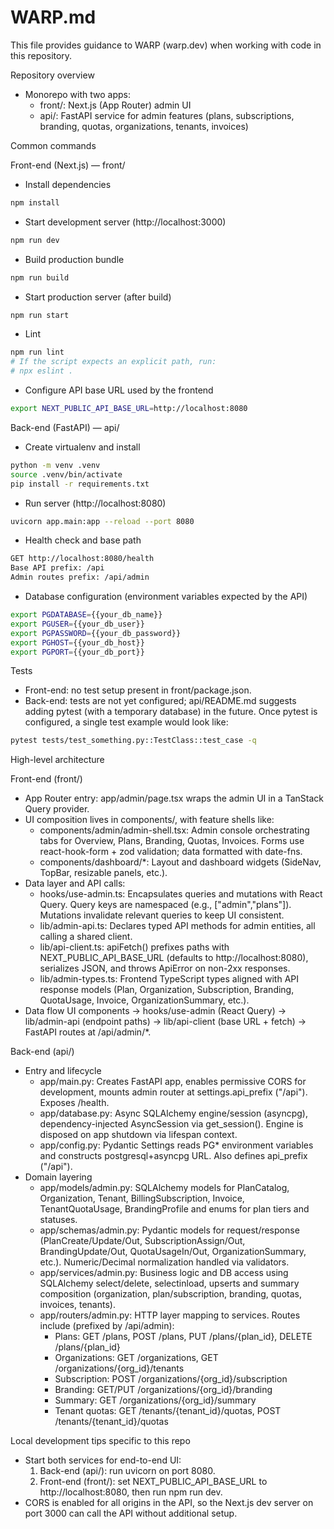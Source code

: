 # WARP.md

This file provides guidance to WARP (warp.dev) when working with code in this repository.

Repository overview
- Monorepo with two apps:
  - front/: Next.js (App Router) admin UI
  - api/: FastAPI service for admin features (plans, subscriptions, branding, quotas, organizations, tenants, invoices)

Common commands

Front-end (Next.js) — front/
- Install dependencies
```bash path=null start=null
npm install
```
- Start development server (http://localhost:3000)
```bash path=null start=null
npm run dev
```
- Build production bundle
```bash path=null start=null
npm run build
```
- Start production server (after build)
```bash path=null start=null
npm run start
```
- Lint
```bash path=null start=null
npm run lint
# If the script expects an explicit path, run:
# npx eslint .
```
- Configure API base URL used by the frontend
```bash path=null start=null
export NEXT_PUBLIC_API_BASE_URL=http://localhost:8080
```

Back-end (FastAPI) — api/
- Create virtualenv and install
```bash path=null start=null
python -m venv .venv
source .venv/bin/activate
pip install -r requirements.txt
```
- Run server (http://localhost:8080)
```bash path=null start=null
uvicorn app.main:app --reload --port 8080
```
- Health check and base path
```bash path=null start=null
GET http://localhost:8080/health
Base API prefix: /api
Admin routes prefix: /api/admin
```
- Database configuration (environment variables expected by the API)
```bash path=null start=null
export PGDATABASE={{your_db_name}}
export PGUSER={{your_db_user}}
export PGPASSWORD={{your_db_password}}
export PGHOST={{your_db_host}}
export PGPORT={{your_db_port}}
```

Tests
- Front-end: no test setup present in front/package.json.
- Back-end: tests are not yet configured; api/README.md suggests adding pytest (with a temporary database) in the future. Once pytest is configured, a single test example would look like:
```bash path=null start=null
pytest tests/test_something.py::TestClass::test_case -q
```

High-level architecture

Front-end (front/)
- App Router entry: app/admin/page.tsx wraps the admin UI in a TanStack Query provider.
- UI composition lives in components/, with feature shells like:
  - components/admin/admin-shell.tsx: Admin console orchestrating tabs for Overview, Plans, Branding, Quotas, Invoices. Forms use react-hook-form + zod validation; data formatted with date-fns.
  - components/dashboard/*: Layout and dashboard widgets (SideNav, TopBar, resizable panels, etc.).
- Data layer and API calls:
  - hooks/use-admin.ts: Encapsulates queries and mutations with React Query. Query keys are namespaced (e.g., ["admin","plans"]). Mutations invalidate relevant queries to keep UI consistent.
  - lib/admin-api.ts: Declares typed API methods for admin entities, all calling a shared client.
  - lib/api-client.ts: apiFetch() prefixes paths with NEXT_PUBLIC_API_BASE_URL (defaults to http://localhost:8080), serializes JSON, and throws ApiError on non-2xx responses.
  - lib/admin-types.ts: Frontend TypeScript types aligned with API response models (Plan, Organization, Subscription, Branding, QuotaUsage, Invoice, OrganizationSummary, etc.).
- Data flow
  UI components → hooks/use-admin (React Query) → lib/admin-api (endpoint paths) → lib/api-client (base URL + fetch) → FastAPI routes at /api/admin/*.

Back-end (api/)
- Entry and lifecycle
  - app/main.py: Creates FastAPI app, enables permissive CORS for development, mounts admin router at settings.api_prefix ("/api"). Exposes /health.
  - app/database.py: Async SQLAlchemy engine/session (asyncpg), dependency-injected AsyncSession via get_session(). Engine is disposed on app shutdown via lifespan context.
  - app/config.py: Pydantic Settings reads PG* environment variables and constructs postgresql+asyncpg URL. Also defines api_prefix ("/api").
- Domain layering
  - app/models/admin.py: SQLAlchemy models for PlanCatalog, Organization, Tenant, BillingSubscription, Invoice, TenantQuotaUsage, BrandingProfile and enums for plan tiers and statuses.
  - app/schemas/admin.py: Pydantic models for request/response (PlanCreate/Update/Out, SubscriptionAssign/Out, BrandingUpdate/Out, QuotaUsageIn/Out, OrganizationSummary, etc.). Numeric/Decimal normalization handled via validators.
  - app/services/admin.py: Business logic and DB access using SQLAlchemy select/delete, selectinload, upserts and summary composition (organization, plan/subscription, branding, quotas, invoices, tenants).
  - app/routers/admin.py: HTTP layer mapping to services. Routes include (prefixed by /api/admin):
    - Plans: GET /plans, POST /plans, PUT /plans/{plan_id}, DELETE /plans/{plan_id}
    - Organizations: GET /organizations, GET /organizations/{org_id}/tenants
    - Subscription: POST /organizations/{org_id}/subscription
    - Branding: GET/PUT /organizations/{org_id}/branding
    - Summary: GET /organizations/{org_id}/summary
    - Tenant quotas: GET /tenants/{tenant_id}/quotas, POST /tenants/{tenant_id}/quotas

Local development tips specific to this repo
- Start both services for end-to-end UI:
  1) Back-end (api/): run uvicorn on port 8080.
  2) Front-end (front/): set NEXT_PUBLIC_API_BASE_URL to http://localhost:8080, then run npm run dev.
- CORS is enabled for all origins in the API, so the Next.js dev server on port 3000 can call the API without additional setup.
